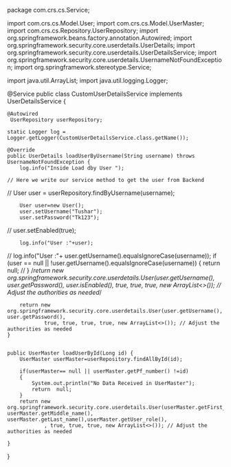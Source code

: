 package com.crs.cs.Service;


import com.crs.cs.Model.User;
import com.crs.cs.Model.UserMaster;
import com.crs.cs.Repository.UserRepository;
import org.springframework.beans.factory.annotation.Autowired;
import org.springframework.security.core.userdetails.UserDetails;
import org.springframework.security.core.userdetails.UserDetailsService;
import org.springframework.security.core.userdetails.UsernameNotFoundException;
import org.springframework.stereotype.Service;

import java.util.ArrayList;
import java.util.logging.Logger;

@Service
public class CustomUserDetailsService implements UserDetailsService {

    @Autowired
     UserRepository userRepository;

    static Logger log = Logger.getLogger(CustomUserDetailsService.class.getName());

    @Override
    public UserDetails loadUserByUsername(String username) throws UsernameNotFoundException {
        log.info("Inside Load dby User ");

	// Here we write our service method to get the user from Backend
//        User user = userRepository.findByUsername(username);

       


        User user=new User();
        user.setUsername("Tushar");
        user.setPassword("Tk123");
//        user.setEnabled(true);

        log.info("User :"+user);
//        log.info("User :"+ user.getUsername().equalsIgnoreCase(username));
        if (user == null || !user.getUsername().equalsIgnoreCase(username)) {
            return null;
//
        }
        /*return new org.springframework.security.core.userdetails.User(user.getUsername(), user.getPassword(),
                user.isEnabled(), true, true, true, new ArrayList<>()); // Adjust the authorities as needed*/

        return new org.springframework.security.core.userdetails.User(user.getUsername(), user.getPassword(),
                true, true, true, true, new ArrayList<>()); // Adjust the authorities as needed
    }
    
    
    public UserMaster loadUserById(Long id) {
        UserMaster userMaster=userRepository.findAllById(id);
        
        if(userMaster== null || userMaster.getPf_number() !=id)
        {
            System.out.println("No Data Received in UserMaster");
            return  null;
        }
        return new org.springframework.security.core.userdetails.User(userMaster.getFirst_name(), userMaster.getMiddle_name(), userMaster.getLast_name(),userMaster.getUser_role(),
                , true, true, true, new ArrayList<>()); // Adjust the authorities as needed
        
    }
}


